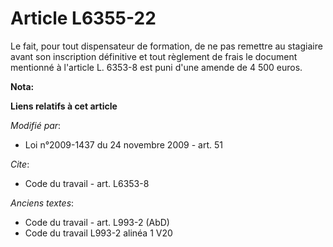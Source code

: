 # Article L6355-22

Le fait, pour tout dispensateur de formation, de ne pas remettre au stagiaire avant son inscription définitive et tout
règlement de frais le document mentionné à l'article L. 6353-8 est puni d'une amende de 4 500 euros.

**Nota:**



**Liens relatifs à cet article**

_Modifié par_:

  - Loi n°2009-1437 du 24 novembre 2009 - art. 51

_Cite_:

  - Code du travail - art. L6353-8

_Anciens textes_:

  - Code du travail - art. L993-2 (AbD)
  - Code du travail L993-2 alinéa 1 V20
